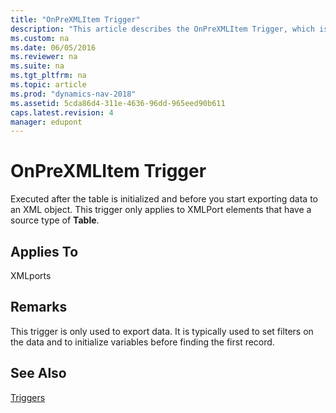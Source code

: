 ```yaml
---
title: "OnPreXMLItem Trigger"
description: "This article describes the OnPreXMLItem Trigger, which is executed after the table is initialized and before you start exporting data to an XML object." 
ms.custom: na
ms.date: 06/05/2016
ms.reviewer: na
ms.suite: na
ms.tgt_pltfrm: na
ms.topic: article
ms.prod: "dynamics-nav-2018"
ms.assetid: 5cda86d4-311e-4636-96dd-965eed90b611
caps.latest.revision: 4
manager: edupont
---
```

# OnPreXMLItem Trigger
Executed after the table is initialized and before you start exporting data to an XML object. This trigger only applies to XMLPort elements that have a source type of **Table**.  
  
## Applies To  
 XMLports  
  
## Remarks  
 This trigger is only used to export data. It is typically used to set filters on the data and to initialize variables before finding the first record.  
  
## See Also  
 [Triggers](Triggers.md)